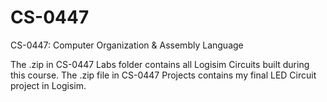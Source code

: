 # CS-0447
CS-0447: Computer Organization & Assembly Language

The .zip in CS-0447 Labs folder contains all Logisim Circuits built during this course. The .zip file in CS-0447 Projects contains my final LED Circuit project in Logisim.
